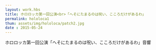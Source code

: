 ```yaml
---
layout: work.hbs
title: ホロロッカ第一回公演<br>「へそにたまるのは呪い、こころだけがあるわ」
permalink: hololoca1
thum: assets/img/hololoca/patch2.jpg
date : 2015-05-24
---
```


ホロロッカ第一回公演「へそにたまるのは呪い、こころだけがあるわ」音響
